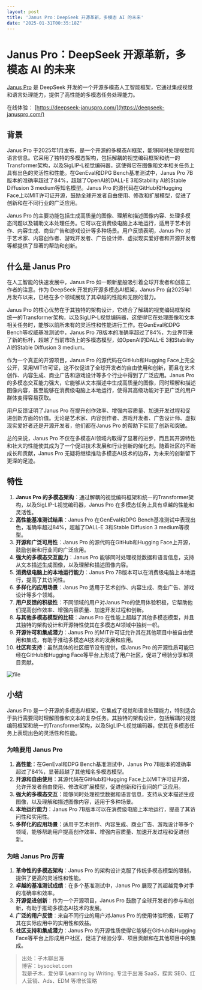 ```yaml
---
layout: post
title: 'Janus Pro：DeepSeek 开源革新，多模态 AI 的未来'
date: "2025-01-31T00:35:18Z"
---
```

Janus Pro：DeepSeek 开源革新，多模态 AI 的未来
==================================

[Janus Pro](https://deepseek-januspro.com/) 是 DeepSeek 开发的一个开源多模态人工智能框架，它通过集成视觉和语言处理能力，提供了高性能的多模态任务处理能力。

在线体验： [https://deepseek-januspro.com/](https://deepseek-januspro.com/)

背景
--

Janus Pro 于2025年1月发布，是一个开源的多模态AI框架，能够同时处理视觉和语言信息。它采用了独特的多模态架构，包括解耦的视觉编码框架和统一的Transformer架构，以及SigLIP-L视觉编码器，这使得它在图像和文本相关任务上具有出色的灵活性和性能。在GenEval和DPG Bench基准测试中，Janus Pro 7B版本的准确率超过了84%，超越了OpenAI的DALL-E 3和Stability AI的Stable Diffusion 3 medium等知名模型。Janus Pro 的源代码在GitHub和Hugging Face上以MIT许可证开源，鼓励全球开发者自由使用、修改和扩展模型，促进了创新和在不同行业的广泛应用。

Janus Pro 的主要功能包括生成高质量的图像、理解和描述图像内容、处理多模态问题以及辅助文本处理任务。它可以在消费级电脑上本地运行，适用于艺术创作、内容生成、商业广告和游戏设计等多种场景。用户反馈表明，Janus Pro 对于艺术家、内容创作者、游戏开发者、广告设计师、虚拟现实爱好者和开源开发者等都提供了显著的帮助和创新。

什么是 Janus Pro
-------------

在人工智能的快速发展中，Janus Pro 如一颗新星般吸引着全球开发者和创意工作者的注意。作为 DeepSeek 开发的开源多模态AI框架，Janus Pro 自2025年1月发布以来，已经在多个领域展现了其卓越的性能和无限的潜力。

Janus Pro 的核心优势在于其独特的架构设计，它结合了解耦的视觉编码框架和统一的Transformer架构，以及SigLIP-L视觉编码器，这使得它在处理图像和文本相关任务时，能够以前所未有的灵活性和性能进行工作。在GenEval和DPG Bench等权威基准测试中，Janus Pro 7B版本的准确率超过了84%，为业界带来了新的标杆，超越了当前市场上的多模态模型，如OpenAI的DALL-E 3和Stability AI的Stable Diffusion 3 medium。

作为一个真正的开源项目，Janus Pro 的源代码在GitHub和Hugging Face上完全公开，采用MIT许可证，这不仅促进了全球开发者的自由使用和创新，而且在艺术创作、内容生成、商业广告和游戏设计等多个行业中得到了广泛应用。Janus Pro 的多模态交互能力强大，它能够从文本描述中生成高质量的图像，同时理解和描述图像内容，甚至能够在消费级电脑上本地运行，使得其高级功能对于更广泛的用户群体变得容易获取。

用户反馈证明了Janus Pro 在提升创作效率、增强内容质量、加速开发过程和促进创新方面的价值。无论是艺术家、内容创作者、游戏开发者、广告设计师、虚拟现实爱好者还是开源开发者，他们都在Janus Pro 的帮助下实现了创新和突破。

总的来说，Janus Pro 不仅在多模态AI领域内取得了显著的进步，而且其开源特性和社大的性能使其成为了一个促进技术发展和行业创新的催化剂。随着社区的不断成长和贡献，Janus Pro 无疑将继续推动多模态AI技术的边界，为未来的创新留下更深的足迹。

特性
--

1.  **Janus Pro 的多模态架构**：通过解耦的视觉编码框架和统一的Transformer架构，以及SigLIP-L视觉编码器，Janus Pro 在多模态任务上具有卓越的性能和灵活性。
2.  **高性能基准测试结果**：Janus Pro 在GenEval和DPG Bench基准测试中表现出色，准确率超过84%，超越了DALL-E 3和Stable Diffusion 3 medium等模型。
3.  **开源和广泛可用性**：Janus Pro 的源代码在GitHub和Hugging Face上开源，鼓励创新和行业间的广泛应用。
4.  **强大的多模态交互能力**：Janus Pro 能够同时处理视觉数据和语言信息，支持从文本描述生成图像，以及理解和描述图像内容。
5.  **消费级电脑上的本地运行能力**：Janus Pro 7B版本可以在消费级电脑上本地运行，提高了其访问性。
6.  **多样化的应用场景**：Janus Pro 适用于艺术创作、内容生成、商业广告、游戏设计等多个领域。
7.  **用户反馈的积极性**：不同领域的用户对Janus Pro的使用体验积极，它帮助他们提高创作效率、增强内容质量、加速开发过程和创新。
8.  **与其他多模态模型的比较**：Janus Pro 在性能上超越了其他多模态模型，并且其独特的架构设计和开源特性使其在多模态AI领域中独树一帜。
9.  **开源许可和集成潜力**：Janus Pro 的MIT许可证允许其在其他项目中被自由使用和集成，有助于推动多模态AI技术的发展和应用。
10.  **社区和支持**：虽然具体的社区细节没有提供，但Janus Pro 的开源性质可能已经在GitHub和Hugging Face等平台上形成了用户社区，促进了经验分享和项目贡献。

![file](https://img2024.cnblogs.com/other/509099/202501/509099-20250129105817796-1324330214.png)

小结
--

Janus Pro 是一个开源的多模态AI框架，它集成了视觉和语言处理能力，特别适合于执行需要同时理解图像和文本的复杂任务。其独特的架构设计，包括解耦的视觉编码框架和统一的Transformer架构，以及SigLIP-L视觉编码器，使其在多模态任务上表现出色的灵活性和性能。

### 为啥要用 Janus Pro

1.  **高性能**：在GenEval和DPG Bench基准测试中，Janus Pro 7B版本的准确率超过了84%，显著超越了其他知名多模态模型。
2.  **开源和自由使用**：其源代码在GitHub和Hugging Face上以MIT许可证开源，允许开发者自由使用、修改和扩展模型，促进创新和行业间的广泛应用。
3.  **强大的多模态交互**：能够同时处理视觉数据和语言信息，支持从文本描述生成图像，以及理解和描述图像内容，适用于多种场景。
4.  **本地运行能力**：Janus Pro 7B版本可以在消费级电脑上本地运行，提高了其访问性和实用性。
5.  **多样化的应用场景**：适用于艺术创作、内容生成、商业广告、游戏设计等多个领域，能够帮助用户提高创作效率、增强内容质量、加速开发过程和促进创新。

### 为啥 Janus Pro 厉害

1.  **革命性的多模态架构**：Janus Pro 的架构设计克服了传统多模态模型的限制，提供了更高的灵活性和性能。
2.  **卓越的基准测试成绩**：在多个基准测试中，Janus Pro 展现了其超越竞争对手的准确率和效率。
3.  **开源促进创新**：作为一个开源项目，Janus Pro 鼓励了全球开发者的参与和创新，有助于推动多模态AI技术的发展。
4.  **广泛的用户反馈**：来自不同行业的用户对Janus Pro 的使用体验积极，证明了其在实际应用中的实用性和效益。
5.  **社区支持和集成潜力**：Janus Pro 的开源性质使得它能够在GitHub和Hugging Face等平台上形成用户社区，促进了经验分享、项目贡献和在其他项目中的集成。

> 出处：子木聊出海  
> 博客：bysocket.com  
> 我是子木，爱分享 Learning by Writing. 专注于出海 SaaS，探索 SEO、红人营销、Ads、EDM 等增长策略